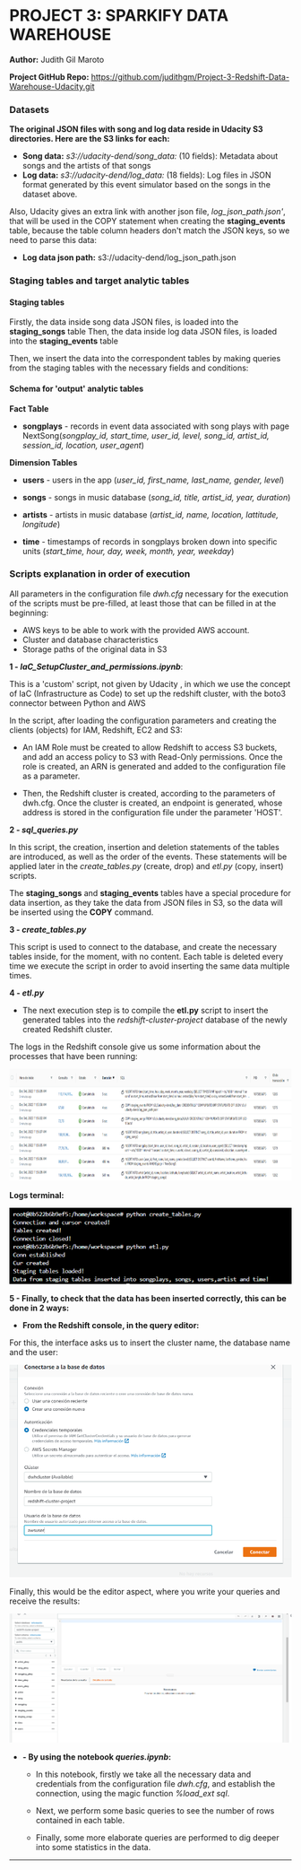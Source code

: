 # PROJECT 3: SPARKIFY DATA WAREHOUSE 
 
**Author:** Judith Gil Maroto

**Project GitHub Repo:** https://github.com/judithgm/Project-3-Redshift-Data-Warehouse-Udacity.git


### Datasets
**The original JSON files with song and log data reside in Udacity S3 directories. Here are the S3 links for each:**

- **Song data:** *s3://udacity-dend/song_data:* (10 fields): Metadata about songs and the artists of that songs
- **Log data:** *s3://udacity-dend/log_data:* (18 fields): Log files in JSON format generated by this event simulator based on the songs in the dataset above.

Also, Udacity gives an extra link with another json file, *log_json_path.json'*, that will be used in the COPY statement when creating the **staging_events** table, because the table column headers don't match the JSON keys, so we need to parse this data: 

- **Log data json path:** s3://udacity-dend/log_json_path.json


### Staging tables and target analytic tables


#### Staging tables

Firstly, the data inside song data JSON files, is loaded into the **staging_songs** table
Then, the data inside log data JSON files, is loaded into the **staging_events** table


Then, we insert the data into the correspondent tables by making queries from the staging tables with the necessary fields and conditions:


#### Schema for 'output' analytic tables

**Fact Table**

- **songplays** - records in event data associated with song plays  with page NextSong(*songplay_id, start_time, user_id, level, song_id, artist_id, session_id, location, user_agent*)

**Dimension Tables**

- **users** - users in the app (*user_id, first_name, last_name, gender, level*)

- **songs** - songs in music database (*song_id, title, artist_id, year, duration*)

- **artists** - artists in music database (*artist_id, name, location, lattitude, longitude*)

- **time** - timestamps of records in songplays broken down into specific units (*start_time, hour, day, week, month, year, weekday*)


### Scripts explanation in order of execution

All parameters in the configuration file *dwh.cfg* necessary for the execution of the scripts must be pre-filled, at least those that can be filled in at the beginning:

- AWS keys to be able to work with the provided AWS account.
- Cluster and database characteristics
- Storage paths of the original data in S3


**1 - *IaC_SetupCluster_and_permissions.ipynb***:

This is a 'custom' script, not given by Udacity , in which we use the concept of IaC (Infrastructure as Code) to set up the redshift cluster, with the boto3 connector between Python and AWS

In the script, after loading the configuration parameters and creating the clients (objects) for IAM, Redshift, EC2 and S3:

- An IAM Role must be created to allow Redshift to access S3 buckets, and add an access policy to S3 with Read-Only permissions.
    Once the role is created, an ARN is generated and added to the configuration file as a parameter.

- Then, the Redshift cluster is created, according to the parameters of dwh.cfg. Once the cluster is created, an endpoint is generated, whose address is stored in the configuration file under the parameter 'HOST'.


**2 - *sql_queries.py***

In this script, the creation, insertion and deletion statements of the tables are introduced, as well as the order of the events. These statements will be applied later in the *create_tables.py* (create, drop) and *etl.py* (copy, insert) scripts.

The **staging_songs** and **staging_events** tables have a special procedure for data insertion, as they take the data from JSON files in S3, so the data will be inserted using the **COPY** command.


**3 - *create_tables.py***


This script is used to connect to the database, and create the necessary tables inside, for the moment, with no content. Each table is deleted every time we
execute the script in order to avoid inserting the same data multiple times.


**4 - *etl.py***

- The next execution step is to compile the **etl.py** script to insert the generated tables into the *redshift-cluster-project* database of the newly created Redshift cluster.

The logs in the Redshift console give us some information about the processes that have been running:

[<img src="logs_etl_console.png" width="800" height="200"/>](logs_etl_console.png)



**Logs terminal:**

![logs_processes](logs_terminal_run_scripts.png) 




**5 - Finally, to check that the data has been inserted correctly, this can be done in 2 ways:**

- **From the Redshift console, in the query editor:**


For this, the interface asks us to insert the cluster name, the database name and the user:

![connect_to_db_console](connect_to_db_in_console.png) 


Finally, this would be the editor aspect, where you write your queries and receive the results: 


![redshift_console](redshift_console_connected_to_db.png) 



- **- By using the notebook *queries.ipynb*:**
    - In this notebook, firstly we take all the necessary data and credentials from the configuration file *dwh.cfg*, and establish the connection, using the magic function *%load_ext sql*.

    - Next, we perform some basic queries to see the number of rows contained in each table.
    - Finally, some more elaborate queries are performed to dig deeper into some statistics in the data.
    
------------------------------------------------------------------------------------------------------------